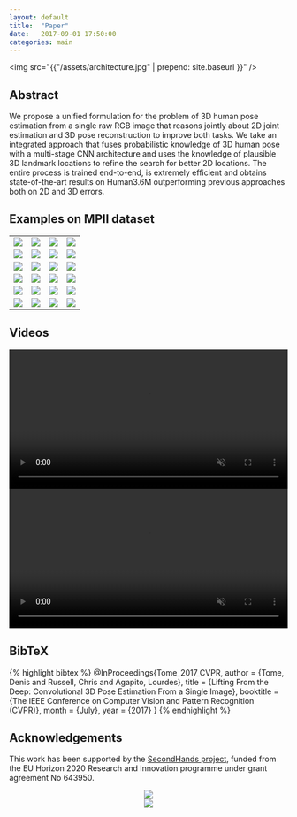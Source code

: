 ```yaml
---
layout: default
title:  "Paper"
date:   2017-09-01 17:50:00
categories: main
---
```


<img src="{{"/assets/architecture.jpg" | prepend: site.baseurl }}" />

## Abstract

We propose a unified formulation for the problem of 3D human pose estimation from a single raw RGB
image that reasons jointly about 2D joint estimation and 3D pose reconstruction to improve both
tasks. We take an integrated approach that fuses probabilistic knowledge of 3D human pose with a
multi-stage CNN architecture and uses the knowledge of plausible 3D landmark locations to refine
the search for better 2D locations. The entire process is trained end-to-end, is extremely
efficient and obtains state-of-the-art results on Human3.6M outperforming previous approaches both
on 2D and 3D errors.

## Examples on MPII dataset

<table cellspacing="0" cellpadding="0">
	<tr>
		<td style="width:25%;" align="center"><img src="{{"/assets/MPII/1_042500241.jpg" | prepend: site.baseurl }}" class="img_table" /></td>
		<td style="width:25%;" align="center"><img src="{{"/assets/MPII/0001.jpg" | prepend: site.baseurl }}" class="img_table"/></td>
		<td style="width:25%;" align="center"><img src="{{"/assets/MPII/3_003836155.jpg" | prepend: site.baseurl }}" class="img_table" /></td>
		<td style="width:25%;" align="center"><img src="{{"/assets/MPII/0003.jpg" | prepend: site.baseurl }}" class="img_table"/></td>
	</tr>
	<tr>
		<td style="width:25%;" align="center"><img src="{{"/assets/MPII/28_027792201.jpg" | prepend: site.baseurl }}" class="img_table" /></td>
		<td style="width:25%;" align="center"><img src="{{"/assets/MPII/img0028.jpg" | prepend: site.baseurl }}" class="img_table"/></td>
		<td style="width:25%;" align="center"><img src="{{"/assets/MPII/32_056733993.jpg" | prepend: site.baseurl }}" class="img_table" /></td>
		<td style="width:25%;" align="center"><img src="{{"/assets/MPII/img0032.jpg" | prepend: site.baseurl }}" class="img_table"/></td>
	</tr>
	<tr>
		<td style="width:25%;" align="center"><img src="{{"/assets/MPII/38_023374079.jpg" | prepend: site.baseurl }}" class="img_table" /></td>
		<td style="width:25%;" align="center"><img src="{{"/assets/MPII/0038.jpg" | prepend: site.baseurl }}" class="img_table"/></td>
		<td style="width:25%;" align="center"><img src="{{"/assets/MPII/42_071336755.jpg" | prepend: site.baseurl }}" class="img_table" /></td>
		<td style="width:25%;" align="center"><img src="{{"/assets/MPII/img0042.jpg" | prepend: site.baseurl }}" class="img_table"/></td>
	</tr>
	<tr>
		<td style="width:25%;" align="center"><img src="{{"/assets/MPII/50_083578744.jpg" | prepend: site.baseurl }}" class="img_table" /></td>
		<td style="width:25%;" align="center"><img src="{{"/assets/MPII/0050.jpg" | prepend: site.baseurl }}" class="img_table"/></td>
		<td style="width:25%;" align="center"><img src="{{"/assets/MPII/84_086634144.jpg" | prepend: site.baseurl }}" class="img_table" /></td>
		<td style="width:25%;" align="center"><img src="{{"/assets/MPII/0084.jpg" | prepend: site.baseurl }}" class="img_table"/></td>
	</tr>
	<tr>
		<td style="width:25%;" align="center"><img src="{{"/assets/MPII/16_013562662.jpg" | prepend: site.baseurl }}" class="img_table" /></td>
		<td style="width:25%;" align="center"><img src="{{"/assets/MPII/img0016.jpg" | prepend: site.baseurl }}" class="img_table"/></td>
		<td style="width:25%;" align="center"><img src="{{"/assets/MPII/34_076858133.jpg" | prepend: site.baseurl }}" class="img_table" /></td>
		<td style="width:25%;" align="center"><img src="{{"/assets/MPII/0034.jpg" | prepend: site.baseurl }}" class="img_table"/></td>
	</tr>
	<tr>
		<td style="width:25%;" align="center"><img src="{{"/assets/MPII/45_044908796.jpg" | prepend: site.baseurl }}" class="img_table" /></td>
		<td style="width:25%;" align="center"><img src="{{"/assets/MPII/img0045.jpg" | prepend: site.baseurl }}" class="img_table"/></td>
		<td style="width:25%;" align="center"><img src="{{"/assets/MPII/92_093682246.jpg" | prepend: site.baseurl }}" class="img_table" /></td>
		<td style="width:25%;" align="center"><img src="{{"/assets/MPII/0092.jpg" | prepend: site.baseurl }}" class="img_table"/></td>
	</tr>
</table>

## Videos

<video controls="" autoplay="" muted="" class="video" width="100%">
	<source src="{{"/assets/media/video_pipeline.mp4" | prepend: site.baseurl }}" type="video/mp4">
</video>

<video controls="" autoplay="" muted="" class="video" width="100%">
	<source src="{{"/assets/media/video_results.mp4" | prepend: site.baseurl }}" type="video/mp4">
</video>


## BibTeX

{% highlight bibtex %}
@InProceedings{Tome_2017_CVPR,
	author = {Tome, Denis and Russell, Chris and Agapito, Lourdes},
	title = {Lifting From the Deep: Convolutional 3D Pose Estimation From a Single Image},
	booktitle = {The IEEE Conference on Computer Vision and Pattern Recognition (CVPR)},
	month = {July},
	year = {2017}
}
{% endhighlight %}


## Acknowledgements

This work has been supported by the [SecondHands project](https://secondhands.eu/), funded from the
EU Horizon 2020 Research and Innovation programme under grant agreement No 643950.

<div style="text-align: center;">
	<div class="aknowledgments_img">
	<img src="{{"/assets/Second-hands-logo_final_sml.jpg" | prepend: site.baseurl }}"/>
	</div>
	<div class="aknowledgments_img">
	<img src="{{"/assets/eu-flag.gif" | prepend: site.baseurl }}"/>
	</div>
</div>